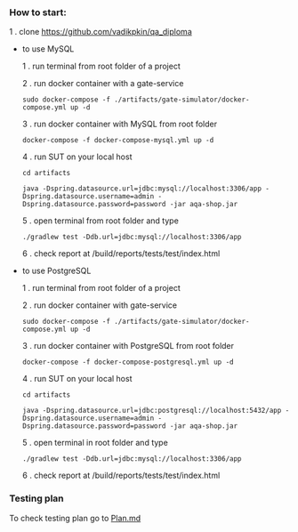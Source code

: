 
### How to start:

1 . clone https://github.com/vadikpkin/qa_diploma

* to use MySQL 

   1 . run terminal from root folder of a project
   
   2 . run docker container with a gate-service
    ``` 
    sudo docker-compose -f ./artifacts/gate-simulator/docker-compose.yml up -d
    ```
   3 . run docker container with MySQL from root folder
     ``` 
    docker-compose -f docker-compose-mysql.yml up -d
    ``` 
   4 . run SUT on your local host
   
   ``` 
   cd artifacts
   
   java -Dspring.datasource.url=jdbc:mysql://localhost:3306/app -Dspring.datasource.username=admin -Dspring.datasource.password=password -jar aqa-shop.jar
   ```

  5 . open terminal from root folder and type 
  ```
  ./gradlew test -Ddb.url=jdbc:mysql://localhost:3306/app
  ```
  6 . check report at /build/reports/tests/test/index.html

* to use PostgreSQL 

   1 . run terminal from root folder of a project
   
   2 . run docker container with gate-service
    ``` 
    sudo docker-compose -f ./artifacts/gate-simulator/docker-compose.yml up -d
    ```
   3 . run docker container with PostgreSQL from root folder
    ``` 
    docker-compose -f docker-compose-postgresql.yml up -d
    ``` 
   4 . run SUT on your local host
      
     ```
     cd artifacts
   
     java -Dspring.datasource.url=jdbc:postgresql://localhost:5432/app -Dspring.datasource.username=admin -Dspring.datasource.password=password -jar aqa-shop.jar
     ```

  5 . open terminal in root folder and type 
  ```
  ./gradlew test -Ddb.url=jdbc:mysql://localhost:3306/app
  ```
  6 . check report at /build/reports/tests/test/index.html

### Testing plan

To check testing plan go to [Plan.md](https://github.com/vadikpkin/qa_diploma/blob/master/Plan.md)
